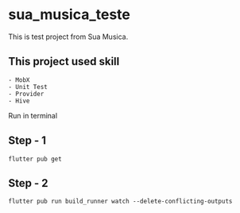 # sua_musica_teste

This is test project from Sua Musica.

## This project used skill
    - MobX
    - Unit Test
    - Provider
    - Hive

Run in terminal

## Step - 1

```
flutter pub get
```
## Step - 2
```
flutter pub run build_runner watch --delete-conflicting-outputs

```